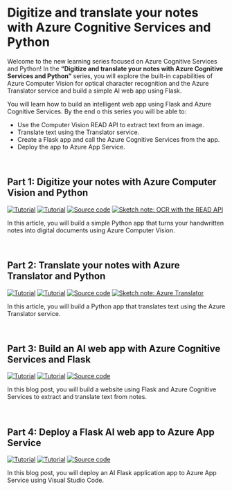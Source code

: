 # Digitize and translate your notes with Azure Cognitive Services and Python 

Welcome to the new learning series focused on Azure Cognitive Services and Python! In the **“Digitize and translate your notes with Azure Cognitive Services and Python”** series, you will explore the built-in capabilities of Azure Computer Vision for optical character recognition and the Azure Translator service and build a simple AI web app using Flask.

You will learn how to build an intelligent web app using Flask and Azure Cognitive Services. By the end o this series you will be able to:

- Use the Computer Vision READ API to extract text from an image.
- Translate text using the Translator service.
- Create a Flask app and call the Azure Cognitive Services from the app.
- Deploy the app to Azure App Service.

<br>

## Part 1: Digitize your notes with Azure Computer Vision and Python
<p>
  <a href="https://foteinisavvidou.azurewebsites.net/digitize-your-notes-with-azure-computer-vision-and-python" target="_blank"><img src="https://img.shields.io/badge/Instructions-informational?style=for-the-badge" alt="Tutorial"></a>
  <a href="https://techcommunity.microsoft.com/t5/educator-developer-blog/digitize-your-notes-with-azure-computer-vision-and-python/ba-p/3259276" target="_blank"><img src="https://img.shields.io/badge/Microsoft Tech Community Blog-critical?style=for-the-badge" alt="Tutorial"></a>
  <a href="/Part1-OCR/ocr-demo.py" target="_blank"><img src="https://img.shields.io/badge/Python App-yellow?style=for-the-badge" alt="Source code"></a>
  <a href="https://raw.githubusercontent.com/sfoteini/sketchnotes/main/computer-vision-ocr.png" target="_blank"><img src="https://img.shields.io/badge/Sketch note-yellowgreen?style=for-the-badge" alt="Sketch note: OCR with the READ API"></a>
</p>

In this article, you will build a simple Python app that turns your handwritten notes into digital documents using Azure Computer Vision.

<br>

## Part 2: Translate your notes with Azure Translator and Python
<p>
  <a href="https://foteinisavvidou.azurewebsites.net/translate-your-notes-with-azure-translator-and-python" target="_blank"><img src="https://img.shields.io/badge/Instructions-informational?style=for-the-badge" alt="Tutorial"></a>
  <a href="https://techcommunity.microsoft.com/t5/educator-developer-blog/translate-your-notes-with-azure-translator-and-python/ba-p/3267201" target="_blank"><img src="https://img.shields.io/badge/Microsoft Tech Community Blog-critical?style=for-the-badge" alt="Tutorial"></a>
  <a href="/Part2-Translator" target="_blank"><img src="https://img.shields.io/badge/Python App-yellow?style=for-the-badge" alt="Source code"></a>
  <a href="https://github.com/sfoteini/sketchnotes/blob/main/translator.png?raw=true" target="_blank"><img src="https://img.shields.io/badge/Sketch note-yellowgreen?style=for-the-badge" alt="Sketch note: Azure Translator"></a>
</p>

In this article, you will build a Python app that translates text using the Azure Translator service.

<br>

## Part 3: Build an AI web app with Azure Cognitive Services and Flask
<p>
  <a href="http://foteinisavvidou.azurewebsites.net/build-an-ai-web-app-with-azure-cognitive-services-and-flask/" target="_blank"><img src="https://img.shields.io/badge/Instructions-informational?style=for-the-badge" alt="Tutorial"></a>
  <a href="https://techcommunity.microsoft.com/t5/educator-developer-blog/build-an-ai-web-app-with-azure-cognitive-services-and-flask/ba-p/3273489" target="_blank"><img src="https://img.shields.io/badge/Microsoft Tech Community Blog-critical?style=for-the-badge" alt="Tutorial"></a>
  <a href="/Part3-FlaskWebApp" target="_blank"><img src="https://img.shields.io/badge/Python App-yellow?style=for-the-badge" alt="Source code"></a>
</p>

In this blog post, you will build a website using Flask and Azure Cognitive Services to extract and translate text from notes.

<br>

## Part 4: Deploy a Flask AI web app to Azure App Service
<p>
  <a href="http://foteinisavvidou.azurewebsites.net/deploy-a-flask-ai-web-app-to-azure-app-service/" target="_blank"><img src="https://img.shields.io/badge/Instructions-informational?style=for-the-badge" alt="Tutorial"></a>
  <a href="https://techcommunity.microsoft.com/t5/educator-developer-blog/deploy-a-flask-ai-web-app-to-azure-app-service/ba-p/3274448" target="_blank"><img src="https://img.shields.io/badge/Microsoft Tech Community Blog-critical?style=for-the-badge" alt="Tutorial"></a>
  <a href="/Part4-DeployFlaskApp" target="_blank"><img src="https://img.shields.io/badge/Flask App-yellow?style=for-the-badge" alt="Source code"></a>
</p>

In this blog post, you will deploy an AI Flask application app to Azure App Service using Visual Studio Code.
